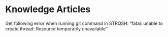 # Knowledge Articles

Get following error when running git command in STRQSH: “fatal: unable to create thread: Resource temporarily unavailable” 

